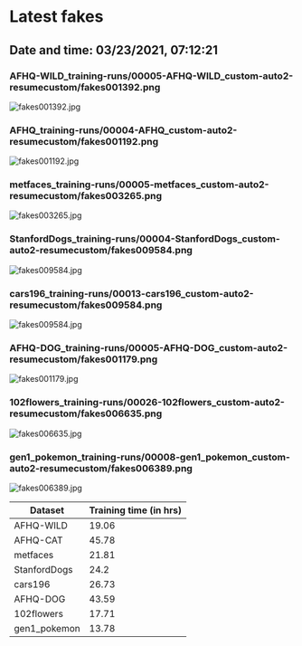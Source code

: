 # Latest fakes
## Date and time: 03/23/2021, 07:12:21
### AFHQ-WILD_training-runs/00005-AFHQ-WILD_custom-auto2-resumecustom/fakes001392.png
![fakes001392.jpg](https://i.ibb.co/41MZBGR/2a083e012b8e.jpg "AFHQ-WILD_training-runs/00005-AFHQ-WILD_custom-auto2-resumecustom/fakes001392.png")

### AFHQ_training-runs/00004-AFHQ_custom-auto2-resumecustom/fakes001192.png
![fakes001192.jpg](https://i.ibb.co/dWVtf98/ee91fd938923.jpg "AFHQ_training-runs/00004-AFHQ_custom-auto2-resumecustom/fakes001192.png")

### metfaces_training-runs/00005-metfaces_custom-auto2-resumecustom/fakes003265.png
![fakes003265.jpg](https://i.ibb.co/NmVQzLn/676671d986ee.jpg "metfaces_training-runs/00005-metfaces_custom-auto2-resumecustom/fakes003265.png")

### StanfordDogs_training-runs/00004-StanfordDogs_custom-auto2-resumecustom/fakes009584.png
![fakes009584.jpg](https://i.ibb.co/MDWGQWf/3ee73d4558e0.jpg "StanfordDogs_training-runs/00004-StanfordDogs_custom-auto2-resumecustom/fakes009584.png")

### cars196_training-runs/00013-cars196_custom-auto2-resumecustom/fakes009584.png
![fakes009584.jpg](https://i.ibb.co/nbC2djZ/1d150f17f211.jpg "cars196_training-runs/00013-cars196_custom-auto2-resumecustom/fakes009584.png")

### AFHQ-DOG_training-runs/00005-AFHQ-DOG_custom-auto2-resumecustom/fakes001179.png
![fakes001179.jpg](https://i.ibb.co/8BqVfsb/bd12dd4ce7fb.jpg "AFHQ-DOG_training-runs/00005-AFHQ-DOG_custom-auto2-resumecustom/fakes001179.png")

### 102flowers_training-runs/00026-102flowers_custom-auto2-resumecustom/fakes006635.png
![fakes006635.jpg](https://i.ibb.co/8XpQ2QV/8f87d8aadaaa.jpg "102flowers_training-runs/00026-102flowers_custom-auto2-resumecustom/fakes006635.png")

### gen1_pokemon_training-runs/00008-gen1_pokemon_custom-auto2-resumecustom/fakes006389.png
![fakes006389.jpg](https://i.ibb.co/XZ3Tr1N/4ffa1ace0360.jpg "gen1_pokemon_training-runs/00008-gen1_pokemon_custom-auto2-resumecustom/fakes006389.png")

| Dataset      |   Training time (in hrs) |
|--------------|--------------------------|
| AFHQ-WILD    |                    19.06 |
| AFHQ-CAT     |                    45.78 |
| metfaces     |                    21.81 |
| StanfordDogs |                    24.2  |
| cars196      |                    26.73 |
| AFHQ-DOG     |                    43.59 |
| 102flowers   |                    17.71 |
| gen1_pokemon |                    13.78 |